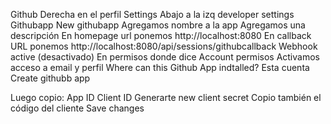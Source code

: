 Github
Derecha en el perfil
Settings
Abajo a la izq developer settings
Githubapp
New githubapp
Agregamos nombre a la app
Agregamos una descripción 
En homepage url ponemos http://localhost:8080
En callback URL ponemos http://localhost:8080/api/sessions/githubcallback
Webhook active (desactivado)
En permisos donde dice Account permisos
Activamos acceso a email y perfil
Where can this Github App indtalled? Esta cuenta
Create githubb app

Luego copio:
App ID
Client ID
Generarte new client secret
Copio también el código del cliente
Save changes
